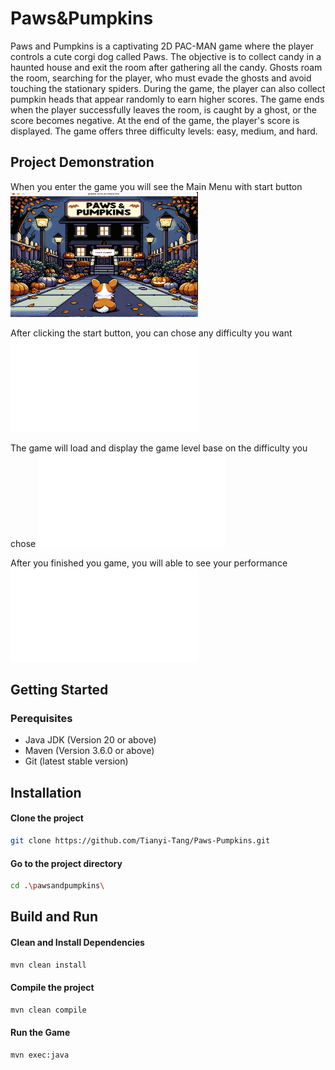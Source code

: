 # Paws&Pumpkins
Paws and Pumpkins is a captivating 2D PAC-MAN game where the player controls a cute corgi dog called Paws. The objective is to collect candy in a haunted house and exit the room after gathering all the candy. Ghosts roam the room, searching for the player, who must evade the ghosts and avoid touching the stationary spiders. During the game, the player can also collect pumpkin heads that appear randomly to earn higher scores. The game ends when the player successfully leaves the room, is caught by a ghost, or the score becomes negative. At the end of the game, the player's score is displayed. The game offers three difficulty levels: easy, medium, and hard.

## Project Demonstration
When you enter the game you will see the Main Menu with start button
<img src="/Game_demonstrate_img/Game_start.png" alt="Game_start" width="300" height="200">

After clicking the start button, you can chose any difficulty you want
![plot](./Game_demonstrate_img/Difficulty_level.pdf)

The game will load and display the game level base on the difficulty you chose
![plot](./Game_demonstrate_img/Game_scene.pdf)

After you finished you game, you will able to see your performance
![plot](./Game_demonstrate_img/Fianll_score.pdf)

## Getting Started
### Perequisites
- Java JDK (Version 20 or above)
- Maven (Version 3.6.0 or above)
- Git (latest stable version)

## Installation
#### Clone the project
```bash
git clone https://github.com/Tianyi-Tang/Paws-Pumpkins.git
```

#### Go to the project directory
```bash
cd .\pawsandpumpkins\
```

## Build and Run
#### Clean and Install Dependencies
```bash
mvn clean install
```

#### Compile the project
```bash
mvn clean compile
```

#### Run the Game
```bash
mvn exec:java
```
